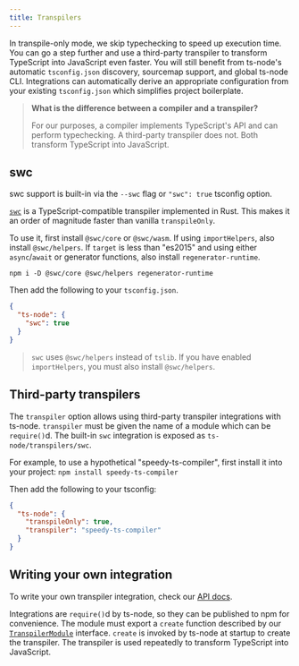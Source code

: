 ```yaml
---
title: Transpilers
---
```


In transpile-only mode, we skip typechecking to speed up execution time.  You can go a step further and use a
third-party transpiler to transform TypeScript into JavaScript even faster.  You will still benefit from
ts-node's automatic `tsconfig.json` discovery, sourcemap support, and global ts-node CLI.  Integrations
can automatically derive an appropriate configuration from your existing `tsconfig.json` which simplifies project
boilerplate.

> **What is the difference between a compiler and a transpiler?**
>
> For our purposes, a compiler implements TypeScript's API and can perform typechecking.
> A third-party transpiler does not.  Both transform TypeScript into JavaScript.

## swc

swc support is built-in via the `--swc` flag or `"swc": true` tsconfig option.

[`swc`](https://swc.rs) is a TypeScript-compatible transpiler implemented in Rust.  This makes it an order of magnitude faster than vanilla `transpileOnly`.

To use it, first install `@swc/core` or `@swc/wasm`.  If using `importHelpers`, also install `@swc/helpers`.  If `target` is less than "es2015" and using either `async`/`await` or generator functions, also install `regenerator-runtime`.

```shell
npm i -D @swc/core @swc/helpers regenerator-runtime
```

Then add the following to your `tsconfig.json`.

```json title="tsconfig.json"
{
  "ts-node": {
    "swc": true
  }
}
```

> `swc` uses `@swc/helpers` instead of `tslib`.  If you have enabled `importHelpers`, you must also install `@swc/helpers`.

## Third-party transpilers

The `transpiler` option allows using third-party transpiler integrations with ts-node.  `transpiler` must be given the
name of a module which can be `require()`d.  The built-in `swc` integration is exposed as `ts-node/transpilers/swc`.

For example, to use a hypothetical "speedy-ts-compiler", first install it into your project: `npm install speedy-ts-compiler`

Then add the following to your tsconfig:

```json title="tsconfig.json"
{
  "ts-node": {
    "transpileOnly": true,
    "transpiler": "speedy-ts-compiler"
  }
}
```

## Writing your own integration

To write your own transpiler integration, check our [API docs](https://typestrong.org/ts-node/api/interfaces/TranspilerModule.html).

Integrations are `require()`d by ts-node, so they can be published to npm for convenience.  The module must export a `create` function described by our
[`TranspilerModule`](https://typestrong.org/ts-node/api/interfaces/TranspilerModule.html) interface.  `create` is invoked by ts-node
at startup to create the transpiler.  The transpiler is used repeatedly to transform TypeScript into JavaScript.
